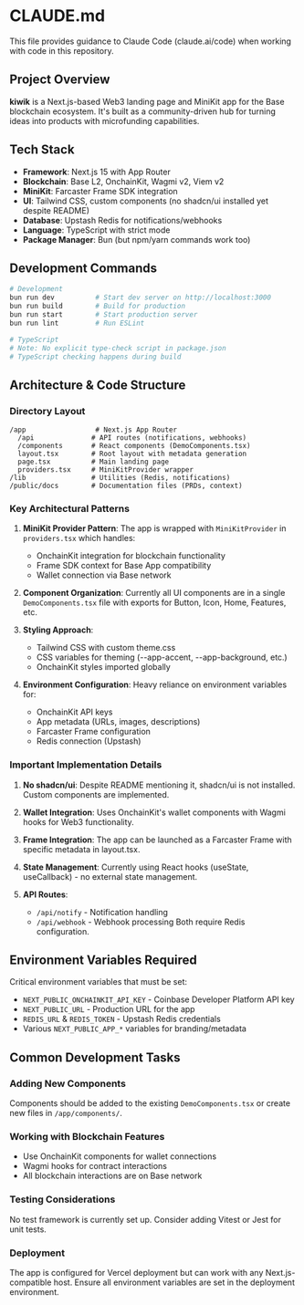 # CLAUDE.md

This file provides guidance to Claude Code (claude.ai/code) when working with code in this repository.

## Project Overview

**kiwik** is a Next.js-based Web3 landing page and MiniKit app for the Base blockchain ecosystem. It's built as a community-driven hub for turning ideas into products with microfunding capabilities.

## Tech Stack

- **Framework**: Next.js 15 with App Router
- **Blockchain**: Base L2, OnchainKit, Wagmi v2, Viem v2
- **MiniKit**: Farcaster Frame SDK integration
- **UI**: Tailwind CSS, custom components (no shadcn/ui installed yet despite README)
- **Database**: Upstash Redis for notifications/webhooks
- **Language**: TypeScript with strict mode
- **Package Manager**: Bun (but npm/yarn commands work too)

## Development Commands

```bash
# Development
bun run dev          # Start dev server on http://localhost:3000
bun run build        # Build for production
bun run start        # Start production server
bun run lint         # Run ESLint

# TypeScript
# Note: No explicit type-check script in package.json
# TypeScript checking happens during build
```

## Architecture & Code Structure

### Directory Layout
```
/app                 # Next.js App Router
  /api              # API routes (notifications, webhooks)
  /components       # React components (DemoComponents.tsx)
  layout.tsx        # Root layout with metadata generation
  page.tsx          # Main landing page
  providers.tsx     # MiniKitProvider wrapper
/lib                # Utilities (Redis, notifications)
/public/docs        # Documentation files (PRDs, context)
```

### Key Architectural Patterns

1. **MiniKit Provider Pattern**: The app is wrapped with `MiniKitProvider` in `providers.tsx` which handles:
   - OnchainKit integration for blockchain functionality
   - Frame SDK context for Base App compatibility
   - Wallet connection via Base network

2. **Component Organization**: Currently all UI components are in a single `DemoComponents.tsx` file with exports for Button, Icon, Home, Features, etc.

3. **Styling Approach**: 
   - Tailwind CSS with custom theme.css
   - CSS variables for theming (--app-accent, --app-background, etc.)
   - OnchainKit styles imported globally

4. **Environment Configuration**: Heavy reliance on environment variables for:
   - OnchainKit API keys
   - App metadata (URLs, images, descriptions)
   - Farcaster Frame configuration
   - Redis connection (Upstash)

### Important Implementation Details

1. **No shadcn/ui**: Despite README mentioning it, shadcn/ui is not installed. Custom components are implemented.

2. **Wallet Integration**: Uses OnchainKit's wallet components with Wagmi hooks for Web3 functionality.

3. **Frame Integration**: The app can be launched as a Farcaster Frame with specific metadata in layout.tsx.

4. **State Management**: Currently using React hooks (useState, useCallback) - no external state management.

5. **API Routes**: 
   - `/api/notify` - Notification handling
   - `/api/webhook` - Webhook processing
   Both require Redis configuration.

## Environment Variables Required

Critical environment variables that must be set:
- `NEXT_PUBLIC_ONCHAINKIT_API_KEY` - Coinbase Developer Platform API key
- `NEXT_PUBLIC_URL` - Production URL for the app
- `REDIS_URL` & `REDIS_TOKEN` - Upstash Redis credentials
- Various `NEXT_PUBLIC_APP_*` variables for branding/metadata

## Common Development Tasks

### Adding New Components
Components should be added to the existing `DemoComponents.tsx` or create new files in `/app/components/`.

### Working with Blockchain Features
- Use OnchainKit components for wallet connections
- Wagmi hooks for contract interactions
- All blockchain interactions are on Base network

### Testing Considerations
No test framework is currently set up. Consider adding Vitest or Jest for unit tests.

### Deployment
The app is configured for Vercel deployment but can work with any Next.js-compatible host. Ensure all environment variables are set in the deployment environment.